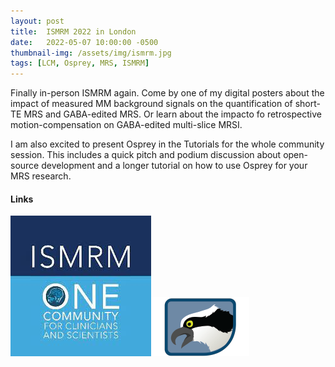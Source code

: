 ```yaml
---
layout: post
title:  ISMRM 2022 in London
date:   2022-05-07 10:00:00 -0500
thumbnail-img: /assets/img/ismrm.jpg
tags: [LCM, Osprey, MRS, ISMRM]
---
```


Finally in-person ISMRM again. Come by one of my digital posters about the impact of measured MM background signals on the quantification of short-TE MRS and GABA-edited MRS. Or learn about the impacto fo retrospective motion-compensation on GABA-edited multi-slice MRSI.

I am also excited to present Osprey in the Tutorials for the whole community session. This includes a quick pitch and podium discussion about open-source development and a longer tutorial on how to use Osprey for your MRS research.

#### Links
[![Tutorial](/assets/img/ismrm.jpg)](https://www.ismrm.org/22/program-files/ET-12.htm)[![Analysis](/assets/img/Osprey.png)](https://github.com/schorschinho/osprey)
